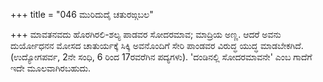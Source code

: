 +++
title = "046 ಮುರಿದುದೈ ಚತುರಙ್ಗಬಲ"

+++
ಮಾವತನವದು ಹೊರಗಿರಲಿ-ಶಲ್ಯ ಪಾಡವರ ಸೋದರಮಾವ; ಮಾದ್ರಿಯ ಅಣ್ಣ. ಆದರೆ ಅವನು ದುರ್ಯೋಧನನ ಮೋಸದ ಚಾತುರ್ಯಕ್ಕೆ ಸಿಕ್ಕಿ ಅವನೊಂದಿಗೆ ಸೇರಿ ಪಾಂಡವರ ವಿರುದ್ಧ ಯುದ್ಧ ಮಾಡಬೇಕಗಿದೆ. (ಉದ್ಯೋಗಪರ್ವ, 2ನೇ ಸಂಧಿ, 6 ರಿಂದ 17ರವರೆಗಿನ ಪದ್ಯಗಳು). 'ದಂಡಿನಲ್ಲಿ ಸೋದರಮಾವನೇ' ಎಂಬ ಗಾದೆಗೆ ಇದೇ ಮೂಲವಾಗಿರಬಹುದು.